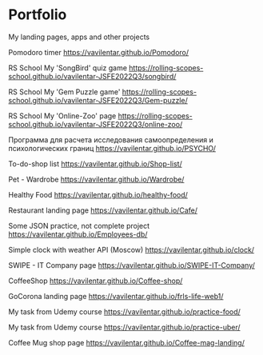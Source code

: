 # Portfolio
My landing pages, apps and other projects

Pomodoro timer
https://vavilentar.github.io/Pomodoro/

RS School My 'SongBird' quiz game
https://rolling-scopes-school.github.io/vavilentar-JSFE2022Q3/songbird/

RS School My 'Gem Puzzle game'
https://rolling-scopes-school.github.io/vavilentar-JSFE2022Q3/Gem-puzzle/

RS School My 'Online-Zoo' page
https://rolling-scopes-school.github.io/vavilentar-JSFE2022Q3/online-zoo/

Программа для расчета исследования самоопределения и психологических границ
https://vavilentar.github.io/PSYCHO/

To-do-shop list
https://vavilentar.github.io/Shop-list/

Pet - Wardrobe
https://vavilentar.github.io/Wardrobe/

Healthy Food
https://vavilentar.github.io/healthy-food/

Restaurant landing page
https://vavilentar.github.io/Cafe/

Some JSON practice, not complete project
https://vavilentar.github.io/Employees-db/

Simple clock with weather API (Moscow)
https://vavilentar.github.io/clock/

SWIPE - IT Company page
https://vavilentar.github.io/SWIPE-IT-Company/

CoffeeShop
https://vavilentar.github.io/Coffee-shop/

GoCorona landing page
https://vavilentar.github.io/frls-life-web1/

My task from Udemy course
https://vavilentar.github.io/practice-food/

My task from Udemy course
https://vavilentar.github.io/practice-uber/

Coffee Mug shop page
https://vavilentar.github.io/Coffee-mag-landing/
